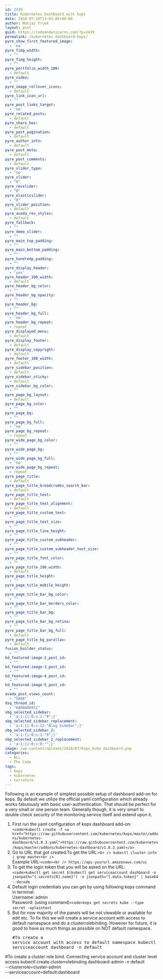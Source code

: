 ```yaml
---
id: 2439
title: Kubernetes Dashboard with kops
date: 2018-07-18T13:01:05+00:00
author: Matjaz Trcek
layout: post
guid: https://codeandunicorns.com/?p=2439
permalink: /kubernetes-dashboard-kops/
pyre_show_first_featured_image:
  - 'no'
pyre_fimg_width:
  - ""
pyre_fimg_height:
  - ""
pyre_portfolio_width_100:
  - default
pyre_video:
  - ""
pyre_image_rollover_icons:
  - default
pyre_link_icon_url:
  - ""
pyre_post_links_target:
  - 'no'
pyre_related_posts:
  - default
pyre_share_box:
  - default
pyre_post_pagination:
  - default
pyre_author_info:
  - default
pyre_post_meta:
  - default
pyre_post_comments:
  - default
pyre_slider_type:
  - 'no'
pyre_slider:
  - "0"
pyre_revslider:
  - "0"
pyre_elasticslider:
  - "0"
pyre_slider_position:
  - default
pyre_avada_rev_styles:
  - default
pyre_fallback:
  - ""
pyre_demo_slider:
  - ""
pyre_main_top_padding:
  - ""
pyre_main_bottom_padding:
  - ""
pyre_hundredp_padding:
  - ""
pyre_display_header:
  - 'yes'
pyre_header_100_width:
  - default
pyre_header_bg_color:
  - ""
pyre_header_bg_opacity:
  - ""
pyre_header_bg:
  - ""
pyre_header_bg_full:
  - 'no'
pyre_header_bg_repeat:
  - repeat
pyre_displayed_menu:
  - default
pyre_display_footer:
  - default
pyre_display_copyright:
  - default
pyre_footer_100_width:
  - default
pyre_sidebar_position:
  - default
pyre_sidebar_sticky:
  - default
pyre_sidebar_bg_color:
  - ""
pyre_page_bg_layout:
  - default
pyre_page_bg_color:
  - ""
pyre_page_bg:
  - ""
pyre_page_bg_full:
  - 'no'
pyre_page_bg_repeat:
  - repeat
pyre_wide_page_bg_color:
  - ""
pyre_wide_page_bg:
  - ""
pyre_wide_page_bg_full:
  - 'no'
pyre_wide_page_bg_repeat:
  - repeat
pyre_page_title:
  - default
pyre_page_title_breadcrumbs_search_bar:
  - default
pyre_page_title_text:
  - default
pyre_page_title_text_alignment:
  - default
pyre_page_title_custom_text:
  - ""
pyre_page_title_text_size:
  - ""
pyre_page_title_line_height:
  - ""
pyre_page_title_custom_subheader:
  - ""
pyre_page_title_custom_subheader_text_size:
  - ""
pyre_page_title_font_color:
  - ""
pyre_page_title_100_width:
  - default
pyre_page_title_height:
  - ""
pyre_page_title_mobile_height:
  - ""
pyre_page_title_bar_bg_color:
  - ""
pyre_page_title_bar_borders_color:
  - ""
pyre_page_title_bar_bg:
  - ""
pyre_page_title_bar_bg_retina:
  - ""
pyre_page_title_bar_bg_full:
  - default
pyre_page_title_bg_parallax:
  - default
fusion_builder_status:
  - ""
kd_featured-image-2_post_id:
  - ""
kd_featured-image-3_post_id:
  - ""
kd_featured-image-4_post_id:
  - ""
kd_featured-image-5_post_id:
  - ""
avada_post_views_count:
  - "5888"
dsq_thread_id:
  - "6800680972"
sbg_selected_sidebar:
  - 'a:1:{i:0;s:1:"0";}'
sbg_selected_sidebar_replacement:
  - 'a:1:{i:0;s:12:"Blog Sidebar";}'
sbg_selected_sidebar_2:
  - 'a:1:{i:0;s:1:"0";}'
sbg_selected_sidebar_2_replacement:
  - 'a:1:{i:0;s:0:"";}'
image: /wp-content/uploads/2018/07/kops_kube_dashboard.png
categories:
  - ALL
  - The Code
tags:
  - kops
  - kubernetes
  - terraform
---
```

Following is an example of simplest possible setup of dashboard add-on for kops. By default we utilize the official yaml configuration which already works fabulously with basic user-authentication. That should be perfect for a very small or one person team. Generally though, it is very smart to double check security of the monitoring service itself and extend upon it.

  1. First run the yaml configuration of kops dashboard add-on:  
    `<code>kubectl create -f <a href="https://raw.githubusercontent.com/kubernetes/kops/master/addons/kubernetes-dashboard/v1.8.3.yaml">https://raw.githubusercontent.com/kubernetes/kops/master/addons/kubernetes-dashboard/v1.8.3.yaml</a>`</code>&nbsp;
  2. Go to URL that got created:To get the URL:`<br />
kubectl cluster-info | grep master<br />
`  
    Example URL:`<code><br />
https://api-yoururl.amazonaws.com/ui`</code>&nbsp;
  3. To get the login token that you will be asked on the URL:  
    `<code>kubectl get secret $(kubectl get serviceaccount dashboard -o jsonpath="{.secrets[0].name}") -o jsonpath="{.data.token}" | base64 --decode`</code>&nbsp;
  4. Default login credentials you can get by using following kops command in terminal:  
    Username: admin  
    Password: (using command)`<code>kops get secrets kube --type secret -oplaintext`</code>&nbsp;
  5. But for now majority of the panels will be not viewable or available for edit etc. To fix this we will create a service account with access to default namespace and do a clusterrolebinding. However for future, it is good to have as much things as possible on NOT default namespace. <pre class="brush: bash; title: ; notranslate" title="">#To create a service account with access to default namespace
kubectl create serviceaccount dashboard -n default
 
 
#To create a cluster role bind. Connecting service account and cluster level access
kubectl create clusterrolebinding dashboard-admin -n default \
--clusterrole=cluster-admin \
--serviceaccount=default:dashboard </pre>